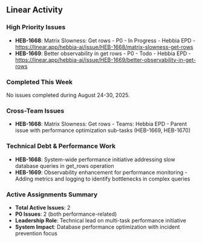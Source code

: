 ## Linear Activity

### High Priority Issues
- **HEB-1668**: Matrix Slowness: Get rows - P0 - In Progress - Hebbia EPD - https://linear.app/hebbia-ai/issue/HEB-1668/matrix-slowness-get-rows
- **HEB-1669**: Better observability in get rows - P0 - Todo - Hebbia EPD - https://linear.app/hebbia-ai/issue/HEB-1669/better-observability-in-get-rows

### Completed This Week
No issues completed during August 24-30, 2025.

### Cross-Team Issues
- **HEB-1668**: Matrix Slowness: Get rows - Teams: Hebbia EPD - Parent issue with performance optimization sub-tasks (HEB-1669, HEB-1670)

### Technical Debt & Performance Work
- **HEB-1668**: System-wide performance initiative addressing slow database queries in get_rows operation
- **HEB-1669**: Observability enhancement for performance monitoring - Adding metrics and logging to identify bottlenecks in complex queries

### Active Assignments Summary
- **Total Active Issues**: 2
- **P0 Issues**: 2 (both performance-related)
- **Leadership Role**: Technical lead on multi-task performance initiative
- **System Impact**: Database performance optimization with incident prevention focus